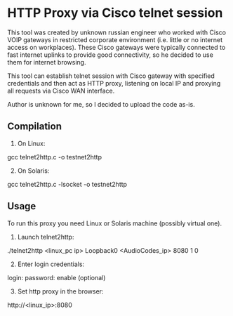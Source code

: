 HTTP Proxy via Cisco telnet session
===================================

This tool was created by unknown russian engineer who worked with Cisco VOIP gateways in restricted
corporate environment (i.e. little or no internet access on workplaces). These Cisco gateways were
typically connected to fast internet uplinks to provide good connectivity, so he decided to use them
for internet browsing.

This tool can establish telnet session with Cisco gateway with specified credentials and then act as
HTTP proxy, listening on local IP and proxying all requests via Cisco WAN interface.

Author is unknown for me, so I decided to upload the code as-is.

Compilation
-----------

1. On Linux:

gcc telnet2http.c -o testnet2http

2. On Solaris:

gcc telnet2http.c -lsocket -o testnet2http


Usage
-----

To run this proxy you need Linux or Solaris machine (possibly virtual one).

1. Launch telnet2http:

./telnet2http <linux_pc ip> <cisco ip> Loopback0 <AudioCodes_ip> 8080 1 0

2. Enter login credentials:

login:
password:
enable (optional)

3. Set http proxy in the browser:

http://<linux_ip>:8080
